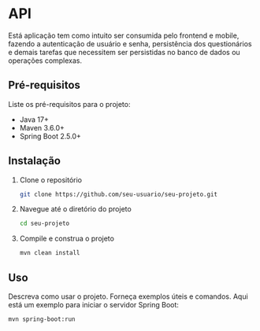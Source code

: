 # API

Está aplicação tem como intuito ser consumida pelo frontend e mobile, fazendo a autenticação de usuário e senha, persistência dos questionários e demais tarefas que necessitem ser persistidas no banco de dados
ou operações complexas.

## Pré-requisitos

Liste os pré-requisitos para o projeto:

- Java 17+
- Maven 3.6.0+
- Spring Boot 2.5.0+

## Instalação

1. Clone o repositório
    ```sh
    git clone https://github.com/seu-usuario/seu-projeto.git
    ```
2. Navegue até o diretório do projeto
    ```sh
    cd seu-projeto
    ```
3. Compile e construa o projeto
    ```sh
    mvn clean install
    ```

## Uso

Descreva como usar o projeto. Forneça exemplos úteis e comandos. Aqui está um exemplo para iniciar o servidor Spring Boot:

```sh
mvn spring-boot:run
